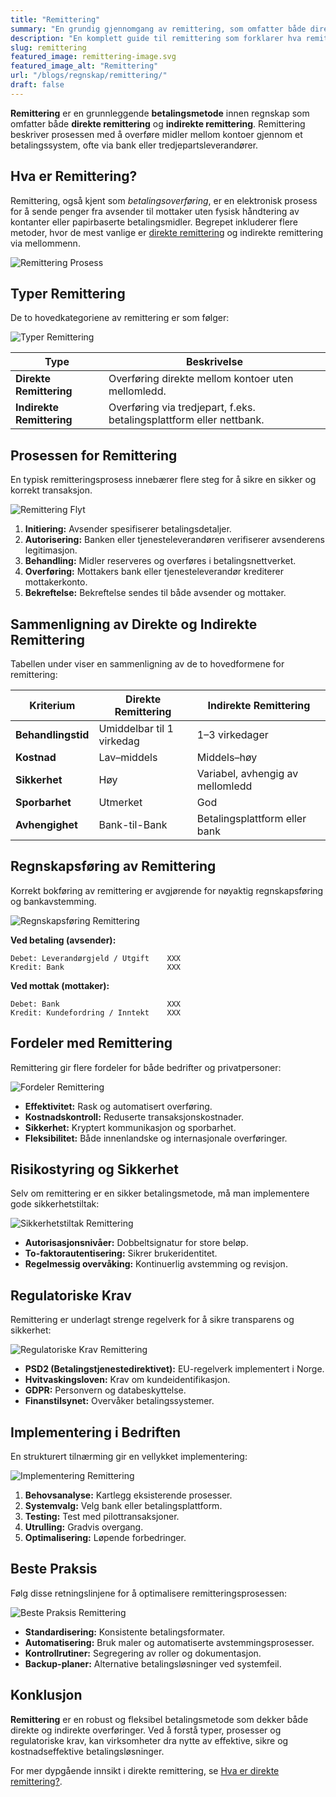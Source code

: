 ```yaml
---
title: "Remittering"
summary: "En grundig gjennomgang av remittering, som omfatter både direkte og indirekte remittering, prosesser, regnskapsføring, fordeler og regulatoriske krav."
description: "En komplett guide til remittering som forklarer hva remittering er, typer, prosess, regnskapsføring, fordeler og regulatoriske krav."
slug: remittering
featured_image: remittering-image.svg
featured_image_alt: "Remittering"
url: "/blogs/regnskap/remittering/"
draft: false
---
```


**Remittering** er en grunnleggende **betalingsmetode** innen regnskap som omfatter både **direkte remittering** og **indirekte remittering**. Remittering beskriver prosessen med å overføre midler mellom kontoer gjennom et betalingssystem, ofte via bank eller tredjepartsleverandører.

## Hva er Remittering?

Remittering, også kjent som *betalingsoverføring*, er en elektronisk prosess for å sende penger fra avsender til mottaker uten fysisk håndtering av kontanter eller papirbaserte betalingsmidler. Begrepet inkluderer flere metoder, hvor de mest vanlige er [direkte remittering](/blogs/regnskap/hva-er-direkte-remittering "Hva er Direkte Remittering? Komplett Guide til Direkte Overføringer") og indirekte remittering via mellommenn.

![Remittering Prosess](remittering-prosess.svg)

## Typer Remittering

De to hovedkategoriene av remittering er som følger:

![Typer Remittering](typer-remittering.svg)

| Type                    | Beskrivelse                                                    |
|-------------------------|----------------------------------------------------------------|
| **Direkte Remittering**   | Overføring direkte mellom kontoer uten mellomledd.               |
| **Indirekte Remittering** | Overføring via tredjepart, f.eks. betalingsplattform eller nettbank. |

## Prosessen for Remittering

En typisk remitteringsprosess innebærer flere steg for å sikre en sikker og korrekt transaksjon.

![Remittering Flyt](remittering-flyt.svg)

1. **Initiering:** Avsender spesifiserer betalingsdetaljer.
2. **Autorisering:** Banken eller tjenesteleverandøren verifiserer avsenderens legitimasjon.
3. **Behandling:** Midler reserveres og overføres i betalingsnettverket.
4. **Overføring:** Mottakers bank eller tjenesteleverandør krediterer mottakerkonto.
5. **Bekreftelse:** Bekreftelse sendes til både avsender og mottaker.

## Sammenligning av Direkte og Indirekte Remittering

Tabellen under viser en sammenligning av de to hovedformene for remittering:

| Kriterium            | Direkte Remittering              | Indirekte Remittering                |
|----------------------|----------------------------------|--------------------------------------|
| **Behandlingstid**   | Umiddelbar til 1 virkedag        | 1–3 virkedager                       |
| **Kostnad**          | Lav–middels                      | Middels–høy                          |
| **Sikkerhet**        | Høy                              | Variabel, avhengig av mellomledd     |
| **Sporbarhet**       | Utmerket                         | God                                  |
| **Avhengighet**      | Bank-til-Bank                    | Betalingsplattform eller bank        |

## Regnskapsføring av Remittering

Korrekt bokføring av remittering er avgjørende for nøyaktig regnskapsføring og bankavstemming.

![Regnskapsføring Remittering](regnskapsforing-remittering.svg)

**Ved betaling (avsender):**
```text
Debet: Leverandørgjeld / Utgift    XXX
Kredit: Bank                       XXX
```

**Ved mottak (mottaker):**
```text
Debet: Bank                        XXX
Kredit: Kundefordring / Inntekt    XXX
```

## Fordeler med Remittering

Remittering gir flere fordeler for både bedrifter og privatpersoner:

![Fordeler Remittering](fordeler-remittering.svg)

* **Effektivitet:** Rask og automatisert overføring.
* **Kostnadskontroll:** Reduserte transaksjonskostnader.
* **Sikkerhet:** Kryptert kommunikasjon og sporbarhet.
* **Fleksibilitet:** Både innenlandske og internasjonale overføringer.

## Risikostyring og Sikkerhet

Selv om remittering er en sikker betalingsmetode, må man implementere gode sikkerhetstiltak:

![Sikkerhetstiltak Remittering](sikkerhetstiltak-remittering.svg)

* **Autorisasjonsnivåer:** Dobbeltsignatur for store beløp.
* **To-faktorautentisering:** Sikrer brukeridentitet.
* **Regelmessig overvåking:** Kontinuerlig avstemming og revisjon.

## Regulatoriske Krav

Remittering er underlagt strenge regelverk for å sikre transparens og sikkerhet:

![Regulatoriske Krav Remittering](regulatoriske-krav-remittering.svg)

* **PSD2 (Betalingstjenestedirektivet):** EU-regelverk implementert i Norge.
* **Hvitvaskingsloven:** Krav om kundeidentifikasjon.
* **GDPR:** Personvern og databeskyttelse.
* **Finanstilsynet:** Overvåker betalingssystemer.

## Implementering i Bedriften

En strukturert tilnærming gir en vellykket implementering:

![Implementering Remittering](implementering-remittering.svg)

1. **Behovsanalyse:** Kartlegg eksisterende prosesser.
2. **Systemvalg:** Velg bank eller betalingsplattform.
3. **Testing:** Test med pilottransaksjoner.
4. **Utrulling:** Gradvis overgang.
5. **Optimalisering:** Løpende forbedringer.

## Beste Praksis

Følg disse retningslinjene for å optimalisere remitteringsprosessen:

![Beste Praksis Remittering](beste-praksis-remittering.svg)

* **Standardisering:** Konsistente betalingsformater.
* **Automatisering:** Bruk maler og automatiserte avstemmingsprosesser.
* **Kontrollrutiner:** Segregering av roller og dokumentasjon.
* **Backup-planer:** Alternative betalingsløsninger ved systemfeil.

## Konklusjon

**Remittering** er en robust og fleksibel betalingsmetode som dekker både direkte og indirekte overføringer. Ved å forstå typer, prosesser og regulatoriske krav, kan virksomheter dra nytte av effektive, sikre og kostnadseffektive betalingsløsninger.

For mer dypgående innsikt i direkte remittering, se [Hva er direkte remittering?](/blogs/regnskap/hva-er-direkte-remittering "Hva er Direkte Remittering? Komplett Guide til Direkte Overføringer").
